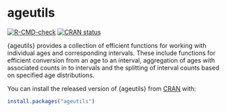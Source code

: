 
<!-- README.md is generated from README.Rmd. Please edit that file -->

# ageutils

<!-- badges: start -->

[![R-CMD-check](https://github.com/TimTaylor/ageutils/actions/workflows/R-CMD-check.yaml/badge.svg)](https://github.com/TimTaylor/ageutils/actions/workflows/R-CMD-check.yaml)
<a href="https://CRAN.R-project.org/package=ageutils" class="pkgdown-release"><img src="https://www.r-pkg.org/badges/version/ageutils" alt="CRAN status" /></a>
<!-- badges: end -->

{ageutils} provides a collection of efficient functions for working with
individual ages and corresponding intervals. These include functions for
efficient conversion from an age to an interval, aggregation of ages
with associated counts in to intervals and the splitting of interval
counts based on specified age distributions.

You can install the released version of {ageutils} from
[CRAN](https://cran.r-project.org/) with:

``` r
install.packages("ageutils")
```
